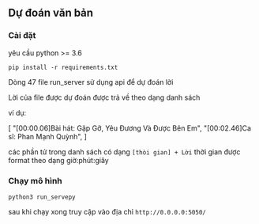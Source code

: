 ## Dự đoán văn bản

### Cài đặt

yêu cầu python >= 3.6


`
pip install -r requirements.txt
`

Dòng 47 file run_server sử dụng api để dự đoán lời

Lời của file được dự đoán được trả về theo dạng danh sách

ví dụ:

[
"[00:00.06]Bài hát: Gặp Gỡ, Yêu Đương Và Được Bên Em",
"[00:02.46]Ca sĩ: Phan Mạnh Quỳnh",
]

các phần tử trong danh sách có dạng `[thòi gian] + Lời` thời gian được format theo dạng giờ:phút:giây

### Chạy mô hình 

`python3 run_servepy`

sau khi chạy xong truy cập vào địa chỉ `http://0.0.0.0:5050/`

